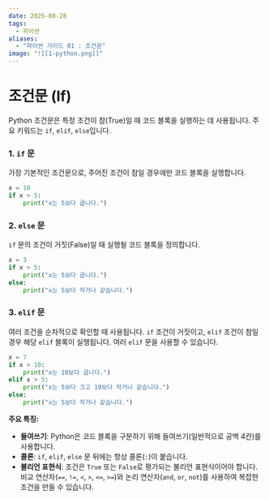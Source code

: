 ```yaml
---
date: 2025-08-28
tags:
  - 파이썬
aliases:
  - "파이썬 가이드 01 : 조건문"
image: "![[1-python.png]]"
---
```


# 조건문 (If)

Python 조건문은 특정 조건이 참(True)일 때 코드 블록을 실행하는 데 사용됩니다. 주요 키워드는 `if`, `elif`, `else`입니다.

### 1. `if` 문
가장 기본적인 조건문으로, 주어진 조건이 참일 경우에만 코드 블록을 실행합니다.

```python
x = 10
if x > 5:
    print("x는 5보다 큽니다.")
```

### 2. `else` 문
`if` 문의 조건이 거짓(False)일 때 실행될 코드 블록을 정의합니다.

```python
x = 3
if x > 5:
    print("x는 5보다 큽니다.")
else:
    print("x는 5보다 작거나 같습니다.")
```

### 3. `elif` 문
여러 조건을 순차적으로 확인할 때 사용됩니다. `if` 조건이 거짓이고, `elif` 조건이 참일 경우 해당 `elif` 블록이 실행됩니다. 여러 `elif` 문을 사용할 수 있습니다.

```python
x = 7
if x > 10:
    print("x는 10보다 큽니다.")
elif x > 5:
    print("x는 5보다 크고 10보다 작거나 같습니다.")
else:
    print("x는 5보다 작거나 같습니다.")
```

**주요 특징:**

*   **들여쓰기**: Python은 코드 블록을 구분하기 위해 들여쓰기(일반적으로 공백 4칸)를 사용합니다.
*   **콜론**: `if`, `elif`, `else` 문 뒤에는 항상 콜론(`:`)이 붙습니다.
*   **불리언 표현식**: 조건은 `True` 또는 `False`로 평가되는 불리언 표현식이어야 합니다. 비교 연산자(`==`, `!=`, `<`, `>`, `<=`, `>=`)와 논리 연산자(`and`, `or`, `not`)를 사용하여 복잡한 조건을 만들 수 있습니다.
